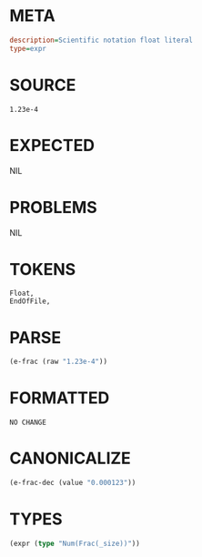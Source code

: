 # META
~~~ini
description=Scientific notation float literal
type=expr
~~~
# SOURCE
~~~roc
1.23e-4
~~~
# EXPECTED
NIL
# PROBLEMS
NIL
# TOKENS
~~~zig
Float,
EndOfFile,
~~~
# PARSE
~~~clojure
(e-frac (raw "1.23e-4"))
~~~
# FORMATTED
~~~roc
NO CHANGE
~~~
# CANONICALIZE
~~~clojure
(e-frac-dec (value "0.000123"))
~~~
# TYPES
~~~clojure
(expr (type "Num(Frac(_size))"))
~~~
